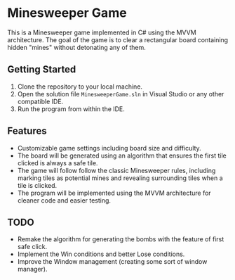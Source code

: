 # Minesweeper Game

This is a Minesweeper game implemented in C# using the MVVM architecture. The goal of the game is to clear a rectangular board containing hidden "mines" without detonating any of them.

## Getting Started

1. Clone the repository to your local machine.
2. Open the solution file `MinesweeperGame.sln` in Visual Studio or any other compatible IDE.
3. Run the program from within the IDE.

## Features

- Customizable game settings including board size and difficulty.
- The board will be generated using an algorithm that ensures the first tile clicked is always a safe tile.
- The game will follow follow the classic Minesweeper rules, including marking tiles as potential mines and revealing surrounding tiles when a tile is clicked.
- The program will be implemented using the MVVM architecture for cleaner code and easier testing.

## TODO

- Remake the algorithm for generating the bombs with the feature of first safe click.
- Implement the Win conditions and better Lose conditions.
- Improve the Window management (creating some sort of window manager).
